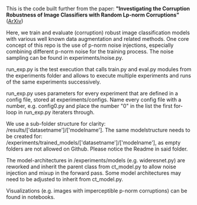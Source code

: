 This is the code built further from the paper:
**"Investigating the Corruption Robustness of Image Classifiers with Random Lp-norm Corruptions"** ([ArXiv](https://arxiv.org/abs/2305.05400))

Here, we train and evaluate (corruption) robust image classification models with various well known data augmentation and related methods. One core concept of this repo is the use of p-norm noise injections, especially combining different p-norm noise for the training process. The noise sampling can be found in experiments/noise.py.

run_exp.py is the test execution that calls train.py and eval.py modules from the experiments folder and allows to execute multiple experiments and runs of the same experiments successively.

run_exp.py uses parameters for every experiment that are defined in a config file, stored at experiments/configs. Name every config file with a number, e.g. config0.py and place the number "0" in the list the first for-loop in run_exp.py iteraters through.

We use a sub-folder structure for clarity: /results/['datasetname']/['modelname']. The same modelstructure needs to be created for: /experiments/trained_models/['datasetname']/['modelname'], as empty folders are not allowed on Github. Please notice the Readme in said folder.

The model-architectures in /experiments/models (e.g. wideresnet.py) are reworked and inherit the parent class from ct_model.py to allow noise injection and mixup in the forward pass. Some model architectures may need to be adjusted to inherit from ct_model.py.

Visualizations (e.g. images with imperceptible p-norm corruptions) can be found in notebooks.
